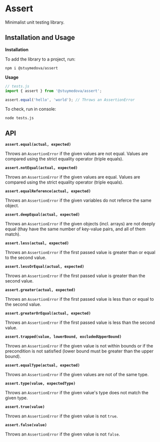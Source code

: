 # Assert

Minimalist unit testing library.

## Installation and Usage

**Installation**

To add the library to a project, run:

```shell
npm i @stuymedova/assert
```

**Usage**

```js
// tests.js
import { assert } from '@stuymedova/assert';

assert.equal('hello', 'world'); // Throws an AssertionError
```

To check, run in console:

```shell
node tests.js
```

## API

**`assert.equal(actual, expected)`**

Throws an `AssertionError` if the given values are not equal. Values are compared using the strict equality operator (triple equals).

**`assert.notEqual(actual, expected)`**

Throws an `AssertionError` if the given values are equal. Values are compared using the strict equality operator (triple equals).

**`assert.equalReference(actual, expected)`**

Throws an `AssertionError` if the given variables do not referce the same object.

**`assert.deepEqual(actual, expected)`**

Throws an `AssertionError` if the given objects (incl. arrays) are not deeply equal (thay have the same number of key-value pairs, and all of them match).

**`assert.less(actual, expected)`**

Throws an `AssertionError` if the first passed value is greater than or equal to the second value.

**`assert.lessOrEqual(actual, expected)`**

Throws an `AssertionError` if the first passed value is greater than the second value.

**`assert.greater(actual, expected)`**

Throws an `AssertionError` if the first passed value is less than or equal to the second value.

**`assert.greaterOrEqual(actual, expected)`**

Throws an `AssertionError` if the first passed value is less than the second value.

**`assert.trapped(value, lowerBound, excludedUpperBound)`**

Throws an `AssertionError` if the given value is not within bounds or if the precondition is not satisfied (lower bound must be greater than the upper bound).

**`assert.equalType(actual, expected)`**

Throws an `AssertionError` if the given values are not of the same type.

**`assert.type(value, expectedType)`**

Throws an `AssertionError` if the given value's type does not match the given type.

**`assert.true(value)`**

Throws an `AssertionError` if the given value is not `true`.

**`assert.false(value)`**

Throws an `AssertionError` if the given value is not `false`.
